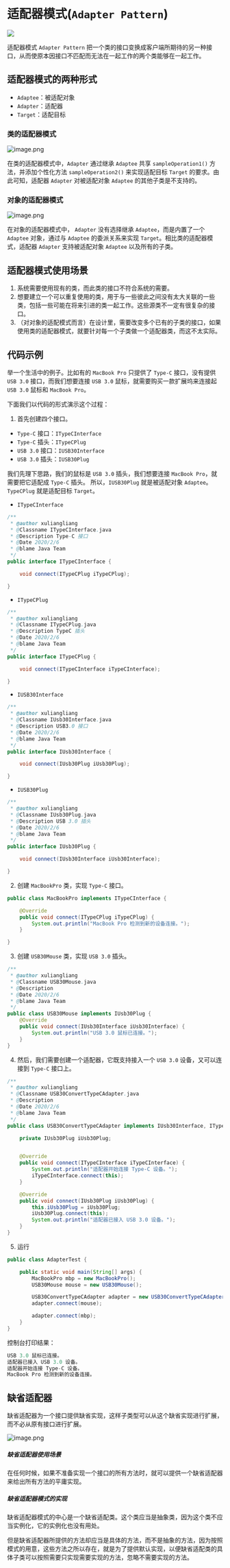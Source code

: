 # 适配器模式(`Adapter Pattern`)

![](https://picker-oss.oss-cn-beijing.aliyuncs.com/20191231/19535fbb67671e2eff940b10f10a3c98.png_target)

适配器模式 `Adapter Pattern` 把一个类的接口变换成客户端所期待的另一种接口，从而使原本因接口不匹配而无法在一起工作的两个类能够在一起工作。


##  适配器模式的两种形式
* `Adaptee`：被适配对象
* `Adapter`：适配器
* `Target`：适配目标

### 类的适配器模式

![image.png](https://picker-oss.oss-cn-beijing.aliyuncs.com/20200205/d59486beedbc7e870e5f4fa33e742914.png_target)

在类的适配器模式中，`Adapter` 通过继承 `Adaptee` 共享 `sampleOperation1()` 方法，并添加个性化方法 `sampleOperation2()` 来实现适配目标 `Target` 的要求。由此可知，适配器 `Adapter` 对被适配对象 `Adaptee` 的其他子类是不支持的。

### 对象的适配器模式

![image.png](https://picker-oss.oss-cn-beijing.aliyuncs.com/20200205/ed834f740615de4858b0aa3582504551.png_target)

在对象的适配器模式中， `Adapter` 没有选择继承 `Adaptee`，而是内置了一个 `Adaptee` 对象，通过与 `Adaptee` 的委派关系来实现 `Target`。相比类的适配器模式，适配器 `Adapter` 支持被适配对象 `Adaptee` 以及所有的子类。


## 适配器模式使用场景

1. 系统需要使用现有的类，而此类的接口不符合系统的需要。
2. 想要建立一个可以重复使用的类，用于与一些彼此之间没有太大关联的一些类，包括一些可能在将来引进的类一起工作。这些源类不一定有很复杂的接口。
3. （对对象的适配模式而言）在设计里，需要改变多个已有的子类的接口，如果使用类的适配器模式，就要针对每一个子类做一个适配器类，而这不太实际。


## 代码示例

举一个生活中的例子。比如有的 `MacBook Pro` 只提供了 `Type-C` 接口，没有提供 `USB 3.0` 接口，而我们想要连接 `USB 3.0` 鼠标，就需要购买一款扩展坞来连接起 `USB 3.0` 鼠标和 `MacBook Pro`。

下面我们以代码的形式演示这个过程：

1. 首先创建四个接口。
* `Type-C` 接口：`ITypeCInterface`
* `Type-C` 插头：`ITypeCPlug`
* `USB 3.0` 接口：`IUSB30Interface`
* `USB 3.0` 插头：`IUSB30Plug`

我们先理下思路，我们的鼠标是 `USB 3.0` 插头，我们想要连接 `MacBook Pro`，就需要把它适配成 `Type-C` 插头。
所以，`IUSB30Plug` 就是被适配对象 `Adaptee`。`TypeCPlug` 就是适配目标 `Target`。

* `ITypeCInterface`
```java
/**
 * @author xuliangliang
 * @Classname ITypeCInterface.java
 * @Description Type-C 接口
 * @Date 2020/2/6
 * @blame Java Team
 */
public interface ITypeCInterface {

    void connect(ITypeCPlug iTypeCPlug);

}
```
* `ITypeCPlug`
```java
/**
 * @author xuliangliang
 * @Classname ITypeCPlug.java
 * @Description TypeC 插头
 * @Date 2020/2/6
 * @blame Java Team
 */
public interface ITypeCPlug {

    void connect(ITypeCInterface iTypeCInterface);

}
```
* `IUSB30Interface`
```java
/**
 * @author xuliangliang
 * @Classname IUsb30Interface.java
 * @Description USB3.0 接口
 * @Date 2020/2/6
 * @blame Java Team
 */
public interface IUsb30Interface {

    void connect(IUsb30Plug iUsb30Plug);

}
```
* `IUSB30Plug`
```java
/**
 * @author xuliangliang
 * @Classname IUsb30Plug.java
 * @Description USB 3.0 插头
 * @Date 2020/2/6
 * @blame Java Team
 */
public interface IUsb30Plug {

    void connect(IUsb30Interface iUsb30Interface);

}
```
2. 创建 `MacBookPro` 类，实现 `Type-C` 接口。
```java
public class MacBookPro implements ITypeCInterface {

    @Override
    public void connect(ITypeCPlug iTypeCPlug) {
        System.out.println("MacBook Pro 检测到新的设备连接。");
    }

}
```
3. 创建 `USB30Mouse` 类，实现 `USB 3.0` 插头。
```java
/**
 * @author xuliangliang
 * @Classname USB30Mouse.java
 * @Description
 * @Date 2020/2/6
 * @blame Java Team
 */
public class USB30Mouse implements IUsb30Plug {
    @Override
    public void connect(IUsb30Interface iUsb30Interface) {
        System.out.println("USB 3.0 鼠标已连接。");
    }
}
```
4. 然后，我们需要创建一个适配器，它既支持接入一个 `USB 3.0` 设备，又可以连接到 `Type-C` 接口上。
```java
/**
 * @author xuliangliang
 * @Classname USB30ConvertTypeCAdapter.java
 * @Description
 * @Date 2020/2/6
 * @blame Java Team
 */
public class USB30ConvertTypeCAdapter implements IUsb30Interface, ITypeCPlug {

    private IUsb30Plug iUsb30Plug;


    @Override
    public void connect(ITypeCInterface iTypeCInterface) {
        System.out.println("适配器开始连接 Type-C 设备。");
        iTypeCInterface.connect(this);
    }

    @Override
    public void connect(IUsb30Plug iUsb30Plug) {
        this.iUsb30Plug = iUsb30Plug;
        iUsb30Plug.connect(this);
        System.out.println("适配器已接入 USB 3.0 设备。");
    }
}
```
5. 运行
```java
public class AdapterTest {

    public static void main(String[] args) {
        MacBookPro mbp = new MacBookPro();
        USB30Mouse mouse = new USB30Mouse();

        USB30ConvertTypeCAdapter adapter = new USB30ConvertTypeCAdapter();
        adapter.connect(mouse);

        adapter.connect(mbp);
    }
}
```
控制台打印结果：
```python
USB 3.0 鼠标已连接。
适配器已接入 USB 3.0 设备。
适配器开始连接 Type-C 设备。
MacBook Pro 检测到新的设备连接。
```

## 缺省适配器

缺省适配器为一个接口提供缺省实现，这样子类型可以从这个缺省实现进行扩展，而不必从原有接口进行扩展。

![image.png](https://picker-oss.oss-cn-beijing.aliyuncs.com/20200206/c232cabe653ac3af827884d10954a626.png_target)

##### 缺省适配器使用场景

在任何时候，如果不准备实现一个接口的所有方法时，就可以提供一个缺省适配器来给出所有方法的平庸实现。

##### 缺省适配器模式的实现

缺省适配器模式的中心是一个缺省适配类。这个类应当是抽象类，因为这个类不应当实例化，它的实例化也没有用处。

但是缺省适配器所提供的方法却应当是具体的方法，而不是抽象的方法，因为按照模式的用意，这些方法之所以存在，就是为了提供默认实现，以便缺省适配类的具体子类可以按照需要只实现需要实现的方法，忽略不需要实现的方法。